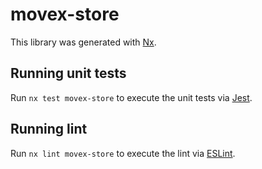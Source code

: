# movex-store

This library was generated with [Nx](https://nx.dev).

## Running unit tests

Run `nx test movex-store` to execute the unit tests via [Jest](https://jestjs.io).

## Running lint

Run `nx lint movex-store` to execute the lint via [ESLint](https://eslint.org/).
